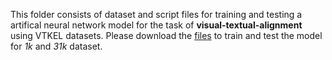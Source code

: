 This folder consists of dataset and script files for training and testing a artifical neural network model for the task of **visual-textual-alignment** using VTKEL datasets. 
Please download the [files](https://figshare.com/articles/dataset/VT_Alignment/12981650) to train and test the model for *1k* and *31k* dataset.
